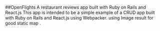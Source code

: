##OpenFlights
A restaurant reviews app built with Ruby on Rails and React.js
This app is intended to be a simple example of a CRUD app built with Ruby on Rails and React.js using Webpacker.
using Image result for good static map .
